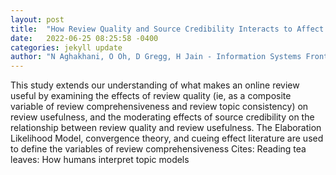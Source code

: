 ```yaml
---
layout: post
title:  "How Review Quality and Source Credibility Interacts to Affect Review Usefulness: An Expansion of the Elaboration Likelihood Model"
date:   2022-06-25 08:25:58 -0400
categories: jekyll update
author: "N Aghakhani, O Oh, D Gregg, H Jain - Information Systems Frontiers, 2022"
---
```

This study extends our understanding of what makes an online review useful by examining the effects of review quality (ie, as a composite variable of review comprehensiveness and review topic consistency) on review usefulness, and the moderating effects of source credibility on the relationship between review quality and review usefulness. The Elaboration Likelihood Model, convergence theory, and cueing effect literature are used to define the variables of review comprehensiveness 
Cites: Reading tea leaves: How humans interpret topic models